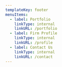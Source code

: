```yaml
---
templateKey: footer
menuItems:
  - label: Portfolio
    linkType: internal
    linkURL: /portfolio
  - label: Firm Profile
    linkType: internal
    linkURL: /profile
  - label: Contact Us
    linkType: internal
    linkURL: /contact
---
```


